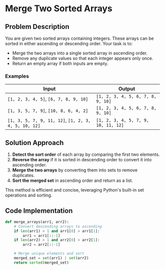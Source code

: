 # Merge Two Sorted Arrays

## Problem Description

You are given two sorted arrays containing integers. These arrays can be sorted in either ascending or descending order. Your task is to:

- Merge the two arrays into a single sorted array in ascending order.
- Remove any duplicate values so that each integer appears only once.
- Return an empty array if both inputs are empty.

### Examples

| Input                              | Output                          |
| --------------------------------- | -------------------------------|
| `[1, 2, 3, 4, 5]`, `[6, 7, 8, 9, 10]`  | `[1, 2, 3, 4, 5, 6, 7, 8, 9, 10]` |
| `[1, 3, 5, 7, 9]`, `[10, 8, 6, 4, 2]`  | `[1, 2, 3, 4, 5, 6, 7, 8, 9, 10]` |
| `[1, 3, 5, 7, 9, 11, 12]`, `[1, 2, 3, 4, 5, 10, 12]` | `[1, 2, 3, 4, 5, 7, 9, 10, 11, 12]` |

## Solution Approach

1. **Detect the sort order** of each array by comparing the first two elements.
2. **Reverse the array** if it is sorted in descending order to convert it into ascending order.
3. **Merge the two arrays** by converting them into sets to remove duplicates.
4. **Sort the merged set** in ascending order and return as a list.

This method is efficient and concise, leveraging Python's built-in set operations and sorting.

## Code Implementation

```python
def merge_arrays(arr1, arr2):
    # Convert descending arrays to ascending
    if len(arr1) > 1 and arr1[0] > arr1[1]:
        arr1 = arr1[::-1]
    if len(arr2) > 1 and arr2[0] > arr2[1]:
        arr2 = arr2[::-1]

    # Merge unique elements and sort
    merged_set = set(arr1) | set(arr2)
    return sorted(merged_set)
